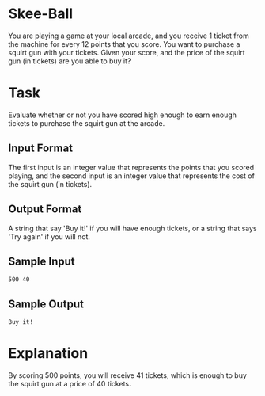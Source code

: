 # Skee-Ball
You are playing a game at your local arcade, and you receive 1 ticket from the machine for every 12 points that you score. You want to purchase a squirt gun with your tickets. Given your score, and the price of the squirt gun (in tickets) are you able to buy it?

# Task 
Evaluate whether or not you have scored high enough to earn enough tickets to purchase the squirt gun at the arcade.

## Input Format 
The first input is an integer value that represents the points that you scored playing, and the second input is an integer value that represents the cost of the squirt gun (in tickets).

## Output Format 
A string that say 'Buy it!' if you will have enough tickets, or a string that says 'Try again' if you will not.

## Sample Input 
`500
40`

## Sample Output
`Buy it!`

# Explanation
By scoring 500 points, you will receive 41 tickets, which is enough to buy the squirt gun at a price of 40 tickets.
